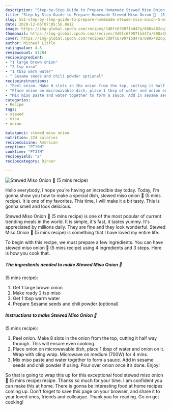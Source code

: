 ```yaml
---
description: "Step-by-Step Guide to Prepare Homemade Stewed Miso Onion 🧅  (5 mins recipe)"
title: "Step-by-Step Guide to Prepare Homemade Stewed Miso Onion 🧅  (5 mins recipe)"
slug: 551-step-by-step-guide-to-prepare-homemade-stewed-miso-onion-5-mins-recipe
date: 2020-12-05T07:05:56.861Z
image: https://img-global.cpcdn.com/recipes/3d0fc679071bd47a/680x482cq70/stewed-miso-onion-🧅-5-mins-recipe-recipe-main-photo.jpg
thumbnail: https://img-global.cpcdn.com/recipes/3d0fc679071bd47a/680x482cq70/stewed-miso-onion-🧅-5-mins-recipe-recipe-main-photo.jpg
cover: https://img-global.cpcdn.com/recipes/3d0fc679071bd47a/680x482cq70/stewed-miso-onion-🧅-5-mins-recipe-recipe-main-photo.jpg
author: Micheal Little
ratingvalue: 4.5
reviewcount: 41784
recipeingredient:
- "1 large brown onion"
- "2 tsp miso"
- "1 tbsp warm water"
- " Sesame seeds and chili powder optional"
recipeinstructions:
- "Peel onion. Make 8 slots in the onion from the top, cutting it half way through. This will ensure even cooking."
- "Place onion on microwavable dish, place 1 tbsp of water and onion on it. Wrap with cling wrap. Microwave on medium (700W) for 4 mins."
- "Mix miso paste and water together to form a sauce. Add in sesame seeds and chili powder if using. Pour over onion once it’s done. Enjoy!"
categories:
- Recipe
tags:
- stewed
- miso
- onion

katakunci: stewed miso onion 
nutrition: 224 calories
recipecuisine: American
preptime: "PT19M"
cooktime: "PT37M"
recipeyield: "2"
recipecategory: Dinner

---
```



![Stewed Miso Onion 🧅 
(5 mins recipe)](https://img-global.cpcdn.com/recipes/3d0fc679071bd47a/680x482cq70/stewed-miso-onion-🧅-5-mins-recipe-recipe-main-photo.jpg)

Hello everybody, I hope you're having an incredible day today. Today, I'm gonna show you how to make a special dish, stewed miso onion 🧅 
(5 mins recipe). It is one of my favorites. This time, I will make it a bit tasty. This is gonna smell and look delicious.



Stewed Miso Onion 🧅 
(5 mins recipe) is one of the most popular of current trending meals in the world. It is simple, it's fast, it tastes yummy. It's appreciated by millions daily. They are fine and they look wonderful. Stewed Miso Onion 🧅 
(5 mins recipe) is something that I have loved my entire life.


To begin with this recipe, we must prepare a few ingredients. You can have stewed miso onion 🧅 
(5 mins recipe) using 4 ingredients and 3 steps. Here is how you cook that.

<!--inarticleads1-->

##### The ingredients needed to make Stewed Miso Onion 🧅 
(5 mins recipe):

1. Get 1 large brown onion
1. Make ready 2 tsp miso
1. Get 1 tbsp warm water
1. Prepare  Sesame seeds and chili powder (optional)




<!--inarticleads2-->

##### Instructions to make Stewed Miso Onion 🧅 
(5 mins recipe):

1. Peel onion. Make 8 slots in the onion from the top, cutting it half way through. This will ensure even cooking.
1. Place onion on microwavable dish, place 1 tbsp of water and onion on it. Wrap with cling wrap. Microwave on medium (700W) for 4 mins.
1. Mix miso paste and water together to form a sauce. Add in sesame seeds and chili powder if using. Pour over onion once it’s done. Enjoy!




So that is going to wrap this up for this exceptional food stewed miso onion 🧅 
(5 mins recipe) recipe. Thanks so much for your time. I am confident you can make this at home. There is gonna be interesting food at home recipes coming up. Don't forget to save this page on your browser, and share it to your loved ones, friends and colleague. Thank you for reading. Go on get cooking!
